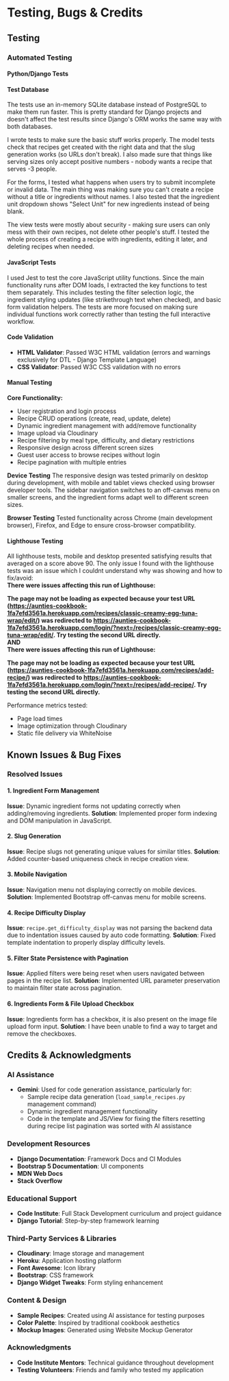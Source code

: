 # Testing, Bugs & Credits

## Testing

### Automated Testing

#### Python/Django Tests

#### Test Database
The tests use an in-memory SQLite database instead of PostgreSQL to make them run faster. This is pretty standard for Django projects and doesn't affect the test results since Django's ORM works the same way with both databases.

I wrote tests to make sure the basic stuff works properly. The model tests check that recipes get created with the right data and that the slug generation works (so URLs don't break). I also made sure that things like serving sizes only accept positive numbers - nobody wants a recipe that serves -3 people.

For the forms, I tested what happens when users try to submit incomplete or invalid data. The main thing was making sure you can't create a recipe without a title or ingredients without names. I also tested that the ingredient unit dropdown shows "Select Unit" for new ingredients instead of being blank.

The view tests were mostly about security - making sure users can only mess with their own recipes, not delete other people's stuff. I tested the whole process of creating a recipe with ingredients, editing it later, and deleting recipes when needed.

#### JavaScript Tests
I used Jest to test the core JavaScript utility functions. Since the main functionality runs after DOM loads, I extracted the key functions to test them separately. This includes testing the filter selection logic, the ingredient styling updates (like strikethrough text when checked), and basic form validation helpers. The tests are more focused on making sure individual functions work correctly rather than testing the full interactive workflow.

#### Code Validation
- **HTML Validator**: Passed W3C HTML validation (errors and warnings exclusively for DTL - Django Template Language)
- **CSS Validator**: Passed W3C CSS validation with no errors

#### Manual Testing
**Core Functionality:**
- User registration and login process
- Recipe CRUD operations (create, read, update, delete)
- Dynamic ingredient management with add/remove functionality
- Image upload via Cloudinary
- Recipe filtering by meal type, difficulty, and dietary restrictions
- Responsive design across different screen sizes
- Guest user access to browse recipes without login
- Recipe pagination with multiple entries

**Device Testing**
The responsive design was tested primarily on desktop during development, with mobile and tablet views checked using browser developer tools. The sidebar navigation switches to an off-canvas menu on smaller screens, and the ingredient forms adapt well to different screen sizes.

**Browser Testing**
Tested functionality across Chrome (main development browser), Firefox, and Edge to ensure cross-browser compatibility.

#### Lighthouse Testing
All lighthouse tests, mobile and desktop presented satisfying results that averaged on a score above 90. The only issue I found with the lighthouse tests was an issue which I couldnt understand why was showing and how to fix/avoid:
<br>
<strong>
There were issues affecting this run of Lighthouse:

The page may not be loading as expected because your test URL (https://aunties-cookbook-1fa7efd3561a.herokuapp.com/recipes/classic-creamy-egg-tuna-wrap/edit/) was redirected to https://aunties-cookbook-1fa7efd3561a.herokuapp.com/login/?next=/recipes/classic-creamy-egg-tuna-wrap/edit/. Try testing the second URL directly.
<br>
<strong>
AND
</strong>
<br>
<strong>
There were issues affecting this run of Lighthouse:

The page may not be loading as expected because your test URL (https://aunties-cookbook-1fa7efd3561a.herokuapp.com/recipes/add-recipe/) was redirected to https://aunties-cookbook-1fa7efd3561a.herokuapp.com/login/?next=/recipes/add-recipe/. Try testing the second URL directly.
</strong>
</strong>

Performance metrics tested:
- Page load times
- Image optimization through Cloudinary
- Static file delivery via WhiteNoise

## Known Issues & Bug Fixes

### Resolved Issues

#### 1. Ingredient Form Management
**Issue**: Dynamic ingredient forms not updating correctly when adding/removing ingredients.
**Solution**: Implemented proper form indexing and DOM manipulation in JavaScript.

#### 2. Slug Generation
**Issue**: Recipe slugs not generating unique values for similar titles.
**Solution**: Added counter-based uniqueness check in recipe creation view.

#### 3. Mobile Navigation
**Issue**: Navigation menu not displaying correctly on mobile devices.
**Solution**: Implemented Bootstrap off-canvas menu for mobile screens.

#### 4. Recipe Difficulty Display
**Issue**: `recipe.get_difficulty_display` was not parsing the backend data due to indentation issues caused by auto code formatting.
**Solution**: Fixed template indentation to properly display difficulty levels.

#### 5. Filter State Persistence with Pagination
**Issue**: Applied filters were being reset when users navigated between pages in the recipe list.
**Solution**: Implemented URL parameter preservation to maintain filter state across pagination.

#### 6. Ingredients Form & File Upload Checkbox
**Issue**: Ingredients form has a checkbox, it is also present on the image file upload form input.
**Solution**: I have been unable to find a way to target and remove the checkboxes.

## Credits & Acknowledgments

### AI Assistance
- **Gemini**: Used for code generation assistance, particularly for:
  - Sample recipe data generation (`load_sample_recipes.py` management command)
  - Dynamic ingredient management functionality
  - Code in the template and JS/View for fixing the filters resetting during recipe list pagination was sorted with AI assistance

### Development Resources
- **Django Documentation**: Framework Docs and CI Modules
- **Bootstrap 5 Documentation**: UI components
- **MDN Web Docs**
- **Stack Overflow**

### Educational Support
- **Code Institute**: Full Stack Development curriculum and project guidance
- **Django Tutorial**: Step-by-step framework learning

### Third-Party Services & Libraries
- **Cloudinary**: Image storage and management
- **Heroku**: Application hosting platform
- **Font Awesome**: Icon library
- **Bootstrap**: CSS framework
- **Django Widget Tweaks**: Form styling enhancement


### Content & Design
- **Sample Recipes**: Created using AI assistance for testing purposes
- **Color Palette**: Inspired by traditional cookbook aesthetics
- **Mockup Images**: Generated using Website Mockup Generator


### Acknowledgments
- **Code Institute Mentors**: Technical guidance throughout development
- **Testing Volunteers**: Friends and family who tested my application

